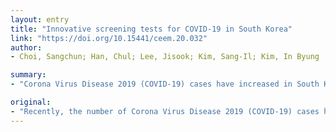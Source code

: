 ```yaml
---
layout: entry
title: "Innovative screening tests for COVID-19 in South Korea"
link: "https://doi.org/10.15441/ceem.20.032"
author:
- Choi, Sangchun; Han, Chul; Lee, Jisook; Kim, Sang-Il; Kim, In Byung

summary:
- "Corona Virus Disease 2019 (COVID-19) cases have increased in South Korea. There were 8,799 confirmed cases of COVID19 and 102 related deaths. This sharp increase in infection is associated with outbreaks in individual provinces, screening tests, quarantine inspection data transparency and accurate data reporting, and public health lessons from previous Severe Acute Respiratory Syndrome (SARS) and MERS outbreaks. As of March 21st, there was a total of 89,000 confirmed cases. In South Korea, the number has increased in recent years) cases has increased remarkably in recent months."

original:
- "Recently, the number of Corona Virus Disease 2019 (COVID-19) cases has increased remarkably in South Korea, so the triage clinics and emergency departments (ED) are expected to be overcrowded with patients with presumed infection. As of March 21st, there was a total of 8,799 confirmed cases of COVID-19 and 102 related deaths in South Korea that was one of the top countries with high incidence rates [1]. This sharp increase in infection is associated with 1) outbreaks in individual provinces, 2) deployment of rapid and aggressive screening tests, 3) dedicated healthcare staffs for virus screening tests, 4) quarantine inspection data transparency and accurate data reporting, and 5) public health lessons from previous Severe Acute Respiratory Syndrome (SARS) and Middle East Respiratory Syndrome (MERS) outbreaks. This commentary introduces innovative screening tests that are currently used in South Korea for COVID-19, e.g., Drive-Through and Walk-Through tests, and compare the advantages and disadvantages of both methods."
---
```


